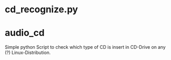# cd_recognize.py
# audio_cd

Simple python Script to check which type of CD is insert in CD-Drive on any (?) Linux-Distribution.
